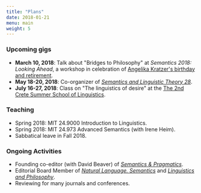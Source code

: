 ```yaml
---
title: "Plans"
date: 2018-01-21
menu: main
weight: 5
---
```


### Upcoming gigs ###

* **March 10, 2018**: Talk about "Bridges to Philosophy" at *Semantics 2018: Looking Ahead*, a workshop in celebration of [Angelika Kratzer's birthday and retirement](https://scholarworks.umass.edu/ak_festsite/).
* **May 18-20, 2018**: Co-organizer of [*Semantics and Linguistic Theory 28*](http://web.mit.edu/linguistics/SALT28/index.html).
* **July 16-27, 2018**: Class on "The linguistics of desire" at the [The 2nd Crete Summer School of Linguistics](http://www.phl.uoc.gr/confs/cssl18/index.php).

### Teaching

* Spring 2018: MIT 24.9000 Introduction to Linguistics.
* Spring 2018: MIT 24.973 Advanced Semantics (with Irene Heim).
* Sabbatical leave in Fall 2018.

### Ongoing Activities

* Founding co-editor (with David Beaver) of [*Semantics & Pragmatics*](http://semprag.org).
* Editorial Board Member of [*Natural Language. Semantics*](http://www.springer.com/education+%26+language/linguistics/journal/11050) and [*Linguistics and Philosophy*](http://www.springer.com/education+%26+language/linguistics/journal/10988).
* Reviewing for many journals and conferences.
